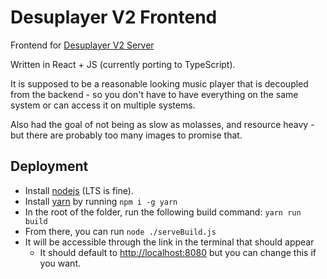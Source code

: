 # Desuplayer V2 Frontend
Frontend for [Desuplayer V2 Server](https://github.com/jordanjohnston/desuplayer_v2_frontend)

Written in React + JS (currently porting to TypeScript).

It is supposed to be a reasonable looking music player that is decoupled from the backend - so you don't have to have everything on the same system or can access it on multiple systems.

Also had the goal of not being as slow as molasses, and resource heavy - but there are probably too many images to promise that.


## Deployment
- Install [nodejs](https://nodejs.org/en/download/) (LTS is fine).
- Install [yarn](https://yarnpkg.com/) by running `npm i -g yarn`
- In the root of the folder, run the following build command: `yarn run build`
- From there, you can run `node ./serveBuild.js`
- It will be accessible through the link in the terminal that should appear
  - It should default to [http://localhost:8080](http://localhost:8080) but you can change this if you want.